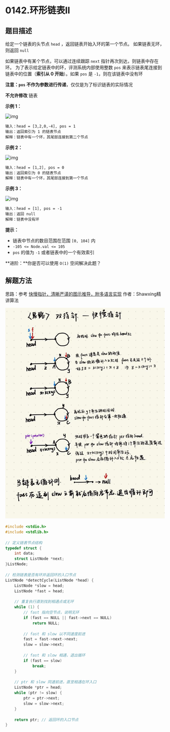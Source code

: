 # 0142.环形链表Ⅱ

## 题目描述

给定一个链表的头节点  `head` ，返回链表开始入环的第一个节点。 如果链表无环，则返回 `null`

如果链表中有某个节点，可以通过连续跟踪 `next` 指针再次到达，则链表中存在环。 为了表示给定链表中的环，评测系统内部使用整数 `pos` 来表示链表尾连接到链表中的位置（**索引从 0 开始**）。如果 `pos` 是 `-1`，则在该链表中没有环

**注意：`pos` 不作为参数进行传递**，仅仅是为了标识链表的实际情况

**不允许修改** 链表

**示例 1：**

![img](https://assets.leetcode.com/uploads/2018/12/07/circularlinkedlist.png)

```html
输入：head = [3,2,0,-4], pos = 1
输出：返回索引为 1 的链表节点
解释：链表中有一个环，其尾部连接到第二个节点
```

**示例 2：**

![img](https://assets.leetcode-cn.com/aliyun-lc-upload/uploads/2018/12/07/circularlinkedlist_test2.png)

```html
输入：head = [1,2], pos = 0
输出：返回索引为 0 的链表节点
解释：链表中有一个环，其尾部连接到第一个节点
```

**示例 3：**

![img](https://assets.leetcode-cn.com/aliyun-lc-upload/uploads/2018/12/07/circularlinkedlist_test3.png)

```html
输入：head = [1], pos = -1
输出：返回 null
解释：链表中没有环
```

**提示：**

- 链表中节点的数目范围在范围 `[0, 104]` 内
- `-105 <= Node.val <= 105`
- `pos` 的值为 `-1` 或者链表中的一个有效索引

 **进阶：**你是否可以使用 `O(1)` 空间解决此题？

## 解题方法

思路：参考 [快慢指针，清晰严谨的图示推导，附多语言实现](https://leetcode.cn/problems/linked-list-cycle-ii/solutions/2832831/jian-ji-qing-xi-yan-jin-de-tu-shi-tui-da-nak2/) 作者：Shawxing精讲算法

![0142思路](https://github.com/YuCaiH/LeetCode_CyC2018/blob/main/%E6%95%B0%E6%8D%AE%E7%BB%93%E6%9E%84%E7%9B%B8%E5%85%B3/%E9%93%BE%E8%A1%A8_LinkedList/images/0142%E6%80%9D%E8%B7%AF.jpg)


```c
#include <stdio.h>
#include <stdlib.h>

// 定义链表节点结构
typedef struct {
    int data;
    struct ListNode *next;
}ListNode;

// 检测链表是否有环并返回环的入口节点
ListNode *detectCycle(ListNode *head) {
    ListNode *slow = head;
    ListNode *fast = head;

    // 重复执行直到找到相遇点或无环
    while (1) {
        // fast 指向空节点，说明无环
        if (fast == NULL || fast->next == NULL)
            return NULL;

        // fast 和 slow 以不同速度前进
        fast = fast->next->next;
        slow = slow->next;

        // fast 和 slow 相遇，退出循环
        if (fast == slow)
            break;
    }

    // ptr 和 slow 同速前进，直至相遇在环入口
    ListNode *ptr = head;
    while (ptr != slow) {
        ptr = ptr->next;
        slow = slow->next;
    }

    return ptr; // 返回环的入口节点
}
```

